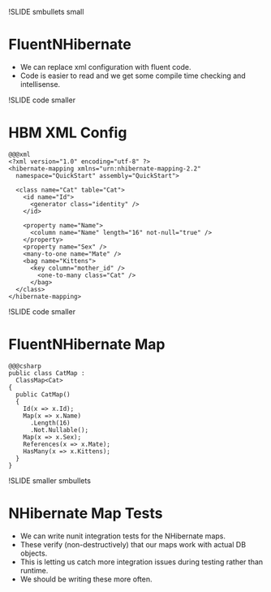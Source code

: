 !SLIDE smbullets small
# FluentNHibernate
* We can replace xml configuration with fluent code.
* Code is easier to read and we get some compile time checking and intellisense.


!SLIDE code smaller
# HBM XML Config
    @@@xml
    <?xml version="1.0" encoding="utf-8" ?>  
    <hibernate-mapping xmlns="urn:nhibernate-mapping-2.2"  
      namespace="QuickStart" assembly="QuickStart">  
 
      <class name="Cat" table="Cat">  
        <id name="Id">  
          <generator class="identity" />  
        </id>  
     
        <property name="Name">  
          <column name="Name" length="16" not-null="true" />  
        </property>  
        <property name="Sex" />  
        <many-to-one name="Mate" />  
        <bag name="Kittens">  
          <key column="mother_id" />  
            <one-to-many class="Cat" />  
          </bag>  
      </class>  
    </hibernate-mapping>


!SLIDE code smaller
# FluentNHibernate Map
    @@@csharp
    public class CatMap : 
      ClassMap<Cat>
    {
      public CatMap()
      {
        Id(x => x.Id);
        Map(x => x.Name)
          .Length(16)
          .Not.Nullable();
        Map(x => x.Sex);
        References(x => x.Mate);
        HasMany(x => x.Kittens);
      }
    }

!SLIDE smaller smbullets
# NHibernate Map Tests #
* We can write nunit integration tests for the NHibernate maps.
* These verify (non-destructively) that our maps work with actual DB objects.
* This is letting us catch more integration issues during testing rather than runtime.
* We should be writing these more often.
